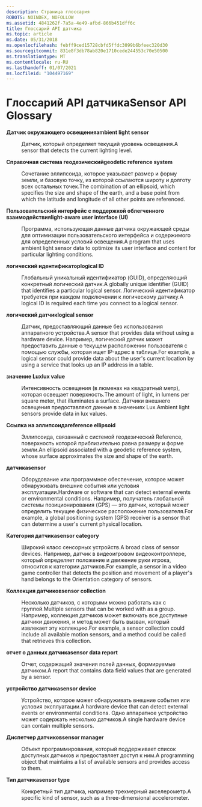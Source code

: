 ```yaml
---
description: Страница глоссария
ROBOTS: NOINDEX, NOFOLLOW
ms.assetid: 4841262f-7a5a-4e49-afbd-866b451dff6c
title: Глоссарий API датчика
ms.topic: article
ms.date: 05/31/2018
ms.openlocfilehash: febff9ced15728cbfd5ffdc3099b6bfeec320d30
ms.sourcegitcommit: 831e8f3db78ab820e1710cede244553c70e50500
ms.translationtype: MT
ms.contentlocale: ru-RU
ms.lasthandoff: 01/07/2021
ms.locfileid: "104497169"
---
```

# <a name="sensor-api-glossary"></a><span data-ttu-id="6303c-103">Глоссарий API датчика</span><span class="sxs-lookup"><span data-stu-id="6303c-103">Sensor API Glossary</span></span>

<dl> <dt>

<span data-ttu-id="6303c-104"><span id="winsensors.sensors_glossary_ambient_light_sensor"></span><span id="WINSENSORS.SENSORS_GLOSSARY_AMBIENT_LIGHT_SENSOR"></span>**Датчик окружающего освещения**</span><span class="sxs-lookup"><span data-stu-id="6303c-104"><span id="winsensors.sensors_glossary_ambient_light_sensor"></span><span id="WINSENSORS.SENSORS_GLOSSARY_AMBIENT_LIGHT_SENSOR"></span>**ambient light sensor**</span></span>
</dt> <dd>

<span data-ttu-id="6303c-105">Датчик, который определяет текущий уровень освещения.</span><span class="sxs-lookup"><span data-stu-id="6303c-105">A sensor that detects the current lighting level.</span></span>

</dd> <dt>

<span data-ttu-id="6303c-106"><span id="winsensors.sensors_glossary_geodetic_reference_system"></span><span id="WINSENSORS.SENSORS_GLOSSARY_GEODETIC_REFERENCE_SYSTEM"></span>**Справочная система геодезический**</span><span class="sxs-lookup"><span data-stu-id="6303c-106"><span id="winsensors.sensors_glossary_geodetic_reference_system"></span><span id="WINSENSORS.SENSORS_GLOSSARY_GEODETIC_REFERENCE_SYSTEM"></span>**geodetic reference system**</span></span>
</dt> <dd>

<span data-ttu-id="6303c-107">Сочетание эллипсоида, которое указывает размер и форму земли, и базовую точку, из которой ссылаются широту и долготу всех остальных точек.</span><span class="sxs-lookup"><span data-stu-id="6303c-107">The combination of an ellipsoid, which specifies the size and shape of the earth, and a base point from which the latitude and longitude of all other points are referenced.</span></span>

</dd> <dt>

<span data-ttu-id="6303c-108"><span id="winsensors.sensors_glossary_light-aware_user_interface__ui_"></span><span id="WINSENSORS.SENSORS_GLOSSARY_LIGHT-AWARE_USER_INTERFACE__UI_"></span>**Пользовательский интерфейс с поддержкой облегченного взаимодействия**</span><span class="sxs-lookup"><span data-stu-id="6303c-108"><span id="winsensors.sensors_glossary_light-aware_user_interface__ui_"></span><span id="WINSENSORS.SENSORS_GLOSSARY_LIGHT-AWARE_USER_INTERFACE__UI_"></span>**light-aware user interface (UI)**</span></span>
</dt> <dd>

<span data-ttu-id="6303c-109">Программа, использующая данные датчика окружающей среды для оптимизации пользовательского интерфейса и содержимого для определенных условий освещения.</span><span class="sxs-lookup"><span data-stu-id="6303c-109">A program that uses ambient light sensor data to optimize its user interface and content for particular lighting conditions.</span></span>

</dd> <dt>

<span data-ttu-id="6303c-110"><span id="winsensors.sensors_glossary_logical_id"></span><span id="WINSENSORS.SENSORS_GLOSSARY_LOGICAL_ID"></span>**логический идентификатор**</span><span class="sxs-lookup"><span data-stu-id="6303c-110"><span id="winsensors.sensors_glossary_logical_id"></span><span id="WINSENSORS.SENSORS_GLOSSARY_LOGICAL_ID"></span>**logical ID**</span></span>
</dt> <dd>

<span data-ttu-id="6303c-111">Глобальный уникальный идентификатор (GUID), определяющий конкретный логический датчик.</span><span class="sxs-lookup"><span data-stu-id="6303c-111">A globally unique identifier (GUID) that identifies a particular logical sensor.</span></span> <span data-ttu-id="6303c-112">Логический идентификатор требуется при каждом подключении к логическому датчику.</span><span class="sxs-lookup"><span data-stu-id="6303c-112">A logical ID is required each time you connect to a logical sensor.</span></span>

</dd> <dt>

<span data-ttu-id="6303c-113"><span id="winsensors.sensors_glossary_logical_sensor"></span><span id="WINSENSORS.SENSORS_GLOSSARY_LOGICAL_SENSOR"></span>**логический датчик**</span><span class="sxs-lookup"><span data-stu-id="6303c-113"><span id="winsensors.sensors_glossary_logical_sensor"></span><span id="WINSENSORS.SENSORS_GLOSSARY_LOGICAL_SENSOR"></span>**logical sensor**</span></span>
</dt> <dd>

<span data-ttu-id="6303c-114">Датчик, предоставляющий данные без использования аппаратного устройства.</span><span class="sxs-lookup"><span data-stu-id="6303c-114">A sensor that provides data without using a hardware device.</span></span> <span data-ttu-id="6303c-115">Например, логический датчик может предоставить данные о текущем расположении пользователя с помощью службы, которая ищет IP-адрес в таблице.</span><span class="sxs-lookup"><span data-stu-id="6303c-115">For example, a logical sensor could provide data about the user's current location by using a service that looks up an IP address in a table.</span></span>

</dd> <dt>

<span data-ttu-id="6303c-116"><span id="winsensors.sensors_glossary_lux_value"></span><span id="WINSENSORS.SENSORS_GLOSSARY_LUX_VALUE"></span>**значение Lux**</span><span class="sxs-lookup"><span data-stu-id="6303c-116"><span id="winsensors.sensors_glossary_lux_value"></span><span id="WINSENSORS.SENSORS_GLOSSARY_LUX_VALUE"></span>**lux value**</span></span>
</dt> <dd>

<span data-ttu-id="6303c-117">Интенсивность освещения (в люменах на квадратный метр), которая освещает поверхность.</span><span class="sxs-lookup"><span data-stu-id="6303c-117">The amount of light, in lumens per square meter, that illuminates a surface.</span></span> <span data-ttu-id="6303c-118">Датчики внешнего освещения предоставляют данные в значениях Lux.</span><span class="sxs-lookup"><span data-stu-id="6303c-118">Ambient light sensors provide data in lux values.</span></span>

</dd> <dt>

<span data-ttu-id="6303c-119"><span id="winsensors.sensors_glossary_reference_ellipsoid"></span><span id="WINSENSORS.SENSORS_GLOSSARY_REFERENCE_ELLIPSOID"></span>**Ссылка на эллипсоида**</span><span class="sxs-lookup"><span data-stu-id="6303c-119"><span id="winsensors.sensors_glossary_reference_ellipsoid"></span><span id="WINSENSORS.SENSORS_GLOSSARY_REFERENCE_ELLIPSOID"></span>**reference ellipsoid**</span></span>
</dt> <dd>

<span data-ttu-id="6303c-120">Эллипсоида, связанный с системой геодезический Reference, поверхность которой приблизительно равна размеру и форме земли.</span><span class="sxs-lookup"><span data-stu-id="6303c-120">An ellipsoid associated with a geodetic reference system, whose surface approximates the size and shape of the earth.</span></span>

</dd> <dt>

<span data-ttu-id="6303c-121"><span id="winsensors.sensors_glossary_sensor"></span><span id="WINSENSORS.SENSORS_GLOSSARY_SENSOR"></span>**датчика**</span><span class="sxs-lookup"><span data-stu-id="6303c-121"><span id="winsensors.sensors_glossary_sensor"></span><span id="WINSENSORS.SENSORS_GLOSSARY_SENSOR"></span>**sensor**</span></span>
</dt> <dd>

<span data-ttu-id="6303c-122">Оборудование или программное обеспечение, которое может обнаруживать внешние события или условия эксплуатации.</span><span class="sxs-lookup"><span data-stu-id="6303c-122">Hardware or software that can detect external events or environmental conditions.</span></span> <span data-ttu-id="6303c-123">Например, получатель глобальной системы позиционирования (GPS) — это датчик, который может определить текущее физическое расположение пользователя.</span><span class="sxs-lookup"><span data-stu-id="6303c-123">For example, a global positioning system (GPS) receiver is a sensor that can determine a user's current physical location.</span></span>

</dd> <dt>

<span data-ttu-id="6303c-124"><span id="winsensors.sensors_glossary_sensor_category"></span><span id="WINSENSORS.SENSORS_GLOSSARY_SENSOR_CATEGORY"></span>**Категория датчика**</span><span class="sxs-lookup"><span data-stu-id="6303c-124"><span id="winsensors.sensors_glossary_sensor_category"></span><span id="WINSENSORS.SENSORS_GLOSSARY_SENSOR_CATEGORY"></span>**sensor category**</span></span>
</dt> <dd>

<span data-ttu-id="6303c-125">Широкий класс сенсорных устройств.</span><span class="sxs-lookup"><span data-stu-id="6303c-125">A broad class of sensor devices.</span></span> <span data-ttu-id="6303c-126">Например, датчик в видеоигровом видеоконтроллере, который определяет положение и движение руки игрока, относится к категории датчиков.</span><span class="sxs-lookup"><span data-stu-id="6303c-126">For example, a sensor in a video game controller that detects the position and movement of a player's hand belongs to the Orientation category of sensors.</span></span>

</dd> <dt>

<span data-ttu-id="6303c-127"><span id="winsensors.sensors_glossary_sensor_collection"></span><span id="WINSENSORS.SENSORS_GLOSSARY_SENSOR_COLLECTION"></span>**Коллекция датчиков**</span><span class="sxs-lookup"><span data-stu-id="6303c-127"><span id="winsensors.sensors_glossary_sensor_collection"></span><span id="WINSENSORS.SENSORS_GLOSSARY_SENSOR_COLLECTION"></span>**sensor collection**</span></span>
</dt> <dd>

<span data-ttu-id="6303c-128">Несколько датчиков, с которыми можно работать как с группой.</span><span class="sxs-lookup"><span data-stu-id="6303c-128">Multiple sensors that can be worked with as a group.</span></span> <span data-ttu-id="6303c-129">Например, коллекция датчиков может включать все доступные датчики движения, и метод может быть вызван, который извлекает эту коллекцию.</span><span class="sxs-lookup"><span data-stu-id="6303c-129">For example, a sensor collection could include all available motion sensors, and a method could be called that retrieves this collection.</span></span>

</dd> <dt>

<span data-ttu-id="6303c-130"><span id="winsensors.sensors_glossary_sensor_data_report"></span><span id="WINSENSORS.SENSORS_GLOSSARY_SENSOR_DATA_REPORT"></span>**отчет о данных датчика**</span><span class="sxs-lookup"><span data-stu-id="6303c-130"><span id="winsensors.sensors_glossary_sensor_data_report"></span><span id="WINSENSORS.SENSORS_GLOSSARY_SENSOR_DATA_REPORT"></span>**sensor data report**</span></span>
</dt> <dd>

<span data-ttu-id="6303c-131">Отчет, содержащий значения полей данных, формируемые датчиком.</span><span class="sxs-lookup"><span data-stu-id="6303c-131">A report that contains data field values that are generated by a sensor.</span></span>

</dd> <dt>

<span data-ttu-id="6303c-132"><span id="winsensors.sensors_glossary_sensor_device"></span><span id="WINSENSORS.SENSORS_GLOSSARY_SENSOR_DEVICE"></span>**устройство датчика**</span><span class="sxs-lookup"><span data-stu-id="6303c-132"><span id="winsensors.sensors_glossary_sensor_device"></span><span id="WINSENSORS.SENSORS_GLOSSARY_SENSOR_DEVICE"></span>**sensor device**</span></span>
</dt> <dd>

<span data-ttu-id="6303c-133">Устройство, которое может обнаруживать внешние события или условия эксплуатации.</span><span class="sxs-lookup"><span data-stu-id="6303c-133">A hardware device that can detect external events or environmental conditions.</span></span> <span data-ttu-id="6303c-134">Одно аппаратное устройство может содержать несколько датчиков.</span><span class="sxs-lookup"><span data-stu-id="6303c-134">A single hardware device can contain multiple sensors.</span></span>

</dd> <dt>

<span data-ttu-id="6303c-135"><span id="winsensors.sensors_glossary_sensor_manager"></span><span id="WINSENSORS.SENSORS_GLOSSARY_SENSOR_MANAGER"></span>**Диспетчер датчиков**</span><span class="sxs-lookup"><span data-stu-id="6303c-135"><span id="winsensors.sensors_glossary_sensor_manager"></span><span id="WINSENSORS.SENSORS_GLOSSARY_SENSOR_MANAGER"></span>**sensor manager**</span></span>
</dt> <dd>

<span data-ttu-id="6303c-136">Объект программирования, который поддерживает список доступных датчиков и предоставляет доступ к ним.</span><span class="sxs-lookup"><span data-stu-id="6303c-136">A programming object that maintains a list of available sensors and provides access to them.</span></span>

</dd> <dt>

<span data-ttu-id="6303c-137"><span id="winsensors.sensors_glossary_sensor_type"></span><span id="WINSENSORS.SENSORS_GLOSSARY_SENSOR_TYPE"></span>**Тип датчика**</span><span class="sxs-lookup"><span data-stu-id="6303c-137"><span id="winsensors.sensors_glossary_sensor_type"></span><span id="WINSENSORS.SENSORS_GLOSSARY_SENSOR_TYPE"></span>**sensor type**</span></span>
</dt> <dd>

<span data-ttu-id="6303c-138">Конкретный тип датчика, например трехмерный акселерометр.</span><span class="sxs-lookup"><span data-stu-id="6303c-138">A specific kind of sensor, such as a three-dimensional accelerometer.</span></span>

</dd> </dl>

 

 



